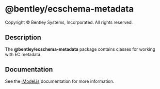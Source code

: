 # @bentley/ecschema-metadata

Copyright © Bentley Systems, Incorporated. All rights reserved.

## Description

The __@bentley/ecschema-metadata__ package contains classes for working with EC metadata.

## Documentation

See the [iModel.js](https://www.imodeljs.org) documentation for more information.
